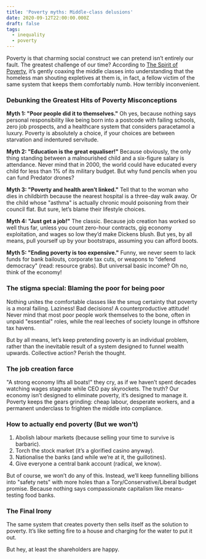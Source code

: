 ```yaml
---
title: 'Poverty myths: Middle-class delusions'
date: 2020-09-12T22:00:00.000Z
draft: false
tags:
  - inequality
  - poverty
---
```


Poverty is that charming social construct we can pretend isn’t entirely our fault. The greatest challenge of our time? According to [The Spirit of Poverty](https://rhydwildermuth.com/2015/04/14/the-spirit-of-poverty/), it’s gently coaxing the middle classes into understanding that the homeless man shouting expletives at them is, in fact, a fellow victim of the same system that keeps them comfortably numb. How terribly inconvenient.

### Debunking the Greatest Hits of Poverty Misconceptions

**Myth 1: "Poor people did it to themselves."** 
Oh yes, because nothing says personal responsibility like being born into a postcode with failing schools, zero job prospects, and a healthcare system that considers paracetamol a luxury. Poverty is absolutely a choice, if your choices are between starvation and indentured servitude.

**Myth 2: "Education is the great equaliser!"** 
Because obviously, the only thing standing between a malnourished child and a six-figure salary is attendance. Never mind that in 2000, the world could have educated every child for less than 1% of its military budget. But why fund pencils when you can fund Predator drones?

**Myth 3: "Poverty and health aren’t linked."** 
Tell that to the woman who dies in childbirth because the nearest hospital is a three-day walk away. Or the child whose "asthma" is actually chronic mould poisoning from their council flat. But sure, let’s blame their lifestyle choices.

**Myth 4: "Just get a job!"** 
The classic. Because job creation has worked so well thus far, unless you count zero-hour contracts, gig economy exploitation, and wages so low they’d make Dickens blush. But yes, by all means, pull yourself up by your bootstraps, assuming you can afford boots.

**Myth 5: "Ending poverty is too expensive."** 
Funny, we never seem to lack funds for bank bailouts, corporate tax cuts, or weapons to "defend democracy" (read: resource grabs). But universal basic income? Oh no, think of the economy!

### The stigma special: Blaming the poor for being poor

Nothing unites the comfortable classes like the smug certainty that poverty is a moral failing. Laziness! Bad decisions! A counterproductive attitude! Never mind that most poor people work themselves to the bone, often in unpaid "essential" roles, while the real leeches of society lounge in offshore tax havens.

But by all means, let’s keep pretending poverty is an individual problem, rather than the inevitable result of a system designed to funnel wealth upwards. Collective action? Perish the thought.

### The job creation farce

"A strong economy lifts all boats!" they cry, as if we haven’t spent decades watching wages stagnate while CEO pay skyrockets. The truth? Our economy isn’t designed to eliminate poverty, it’s designed to manage it. Poverty keeps the gears grinding: cheap labour, desperate workers, and a permanent underclass to frighten the middle into compliance.

### How to actually end poverty (But we won’t)

1. Abolish labour markets (because selling your time to survive is barbaric).
2. Torch the stock market (it’s a glorified casino anyway).
3. Nationalise the banks (and while we’re at it, the guillotines).
4. Give everyone a central bank account (radical, we know).

But of course, we won’t do any of this. Instead, we’ll keep funnelling billions into "safety nets" with more holes than a Tory/Conservative/Liberal budget promise. Because nothing says compassionate capitalism like means-testing food banks.

### The Final Irony

The same system that creates poverty then sells itself as the solution to poverty. It’s like setting fire to a house and charging for the water to put it out.

But hey, at least the shareholders are happy.
